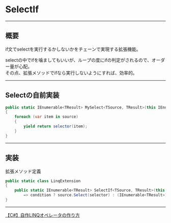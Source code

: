 # SelectIf

---

## 概要

if文でselectを実行するかしないかをチェーンで実現する拡張機能。  

selectの中でifを噛ましてもいいが、ループの度にifの判定がされるので、オーダー量が心配。  
その点、拡張メソッドでifなら実行しないようにすれば、効率的。  

---

## Selectの自前実装

``` cs
public static IEnumerable<TResult> MySelect<TSource, TResult>(this IEnumerable<TSource> source, Func<TSource, TResult> selector)
{
    foreach (var item in source)
    {
        yield return selector(item);
    }
}
```

---

## 実装

拡張メソッド定義  

``` cs
public static class LinqExtension
{
    public static IEnumerable<TResult> SelectIf<TSource, TResult>(this IEnumerable<TSource> source, bool condition, Func<TSource, TResult> selector)
        => condition ? source.Select(selector) : (IEnumerable<TResult>)source;
}
```

---

[【C#】自作LINQオペレータの作り方](https://qiita.com/yutorisan/items/2c796841c6f047358c03)  
